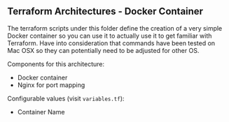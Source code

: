 ## Terraform Architectures - Docker Container

The terraform scripts under this folder define the creation of a very simple Docker container so you can use it to actually use it to get familiar with Terraform. 
Have into consideration that commands have been tested on Mac OSX so they can potentially need to be adjusted for other OS.

Components for this architecture:

- Docker container
- Nginx for port mapping

Configurable values (visit `variables.tf`):

- Container Name

